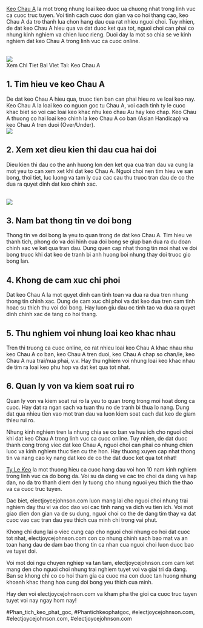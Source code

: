 <p><a href="https://electjoycejohnson.com/keo-chau-a/">Keo Chau A</a> la mot trong nhung loai keo duoc ua chuong nhat trong linh vuc ca cuoc truc tuyen. Voi tinh cach cuoc don gian va co hoi thang cao, keo Chau A da tro thanh lua chon hang dau cua rat nhieu nguoi choi. Tuy nhien, de dat keo Chau A hieu qua va dat duoc ket qua tot, nguoi choi can phai co nhung kinh nghiem va chien luoc rieng. Duoi day la mot so chia se ve kinh nghiem dat keo Chau A trong linh vuc ca cuoc online.</p><br><img src="https://electjoycejohnson.com/wp-content/uploads/2025/02/doi-hinh-thi-dau-1.jpg"></br>
Xem Chi Tiet Bai Viet Tai: Keo Chau A<h2>1. Tim hieu ve keo Chau A</h2><p>De dat keo Chau A hieu qua, truoc tien ban can phai hieu ro ve loai keo nay. Keo Chau A la loai keo co nguon goc tu Chau A, voi cach tinh ty le cuoc khac biet so voi cac loai keo khac nhu keo chau Au hay keo chap. Keo Chau A thuong co hai loai keo chinh la keo Chau A co ban (Asian Handicap) va keo Chau A tren duoi (Over/Under).<br><img src="https://electjoycejohnson.com/wp-content/uploads/2025/02/anh-huong-thoi-tiet-den-keo-bong-da-1.jpg"></br><h2>2. Xem xet dieu kien thi dau cua hai doi</h2><p>Dieu kien thi dau co the anh huong lon den ket qua cua tran dau va cung la mot yeu to can xem xet khi dat keo Chau A. Nguoi choi nen tim hieu ve san bong, thoi tiet, luc luong va tam ly cua cac cau thu truoc tran dau de co the dua ra quyet dinh dat keo chinh xac.</p><br><img src="https://electjoycejohnson.com/wp-content/uploads/2025/02/keo-chau-a-1.jpg"></br><h2>3. Nam bat thong tin ve doi bong</h2><p>Thong tin ve doi bong la yeu to quan trong de dat keo Chau A. Tim hieu ve thanh tich, phong do va doi hinh cua doi bong se giup ban dua ra du doan chinh xac ve ket qua tran dau. Dung quen cap nhat thong tin moi nhat ve doi bong truoc khi dat keo de tranh bi anh huong boi nhung thay doi truoc gio bong lan.<h2>4. Khong de cam xuc chi phoi</h2><p>Dat keo Chau A la mot quyet dinh can tinh toan va dua ra dua tren nhung thong tin chinh xac. Dung de cam xuc chi phoi va dat keo dua tren cam tinh hoac su thich thu voi doi bong. Hay luon giu dau oc tinh tao va dua ra quyet dinh chinh xac de tang co hoi thang.</p><h2>5. Thu nghiem voi nhung loai keo khac nhau</h2><p>Tren thi truong ca cuoc online, co rat nhieu loai keo Chau A khac nhau nhu keo Chau A co ban, keo Chau A tren duoi, keo Chau A chap so chan/le, keo Chau A nua trai/nua phai, v.v. Hay thu nghiem voi nhung loai keo khac nhau de tim ra loai keo phu hop va dat ket qua tot nhat.<h2>6. Quan ly von va kiem soat rui ro</h2><p>Quan ly von va kiem soat rui ro la yeu to quan trong trong moi hoat dong ca cuoc. Hay dat ra ngan sach va tuan thu no de tranh bi thua lo nang. Dung dat qua nhieu tien vao mot tran dau va luon kiem soat cach dat keo de giam thieu rui ro.</p><p>Nhung kinh nghiem tren la nhung chia se co ban va huu ich cho nguoi choi khi dat keo Chau A trong linh vuc ca cuoc online. Tuy nhien, de dat duoc thanh cong trong viec dat keo Chau A, nguoi choi can phai co nhung chien luoc va kinh nghiem thuc tien cu the hon. Hay thuong xuyen cap nhat thong tin va nang cao ky nang dat keo de co the dat duoc ket qua tot nhat!</p><p><a href="https://electjoycejohnson.com/">Ty Le Keo</a> la mot thuong hieu ca cuoc hang dau voi hon 10 nam kinh nghiem trong linh vuc ca do bong da. Voi su da dang ve cac tro choi da dang va hap dan, no da tro thanh diem den ly tuong cho nhung nguoi yeu thich the thao va ca cuoc truc tuyen.

Dac biet, electjoycejohnson.com luon mang lai cho nguoi choi nhung trai nghiem day thu vi va doc dao voi cac tinh nang va dich vu tien ich. Voi mot giao dien don gian va de su dung, nguoi choi co the de dang tim thay va dat cuoc vao cac tran dau yeu thich cua minh chi trong vai phut.

Khong chi dung lai o viec cung cap cho nguoi choi nhung co hoi dat cuoc tot nhat, electjoycejohnson.com con co nhung chinh sach bao mat va an toan hang dau de dam bao thong tin ca nhan cua nguoi choi luon duoc bao ve tuyet doi.

Voi mot doi ngu chuyen nghiep va tan tam, electjoycejohnson.com cam ket mang den cho nguoi choi nhung trai nghiem tuyet voi va giai tri da dang. Ban se khong chi co co hoi tham gia ca cuoc ma con duoc tan huong nhung khoanh khac thang hoa cung doi bong yeu thich cua minh.

Hay den voi electjoycejohnson.com va kham pha the gioi ca cuoc truc tuyen tuyet voi nay ngay hom nay!</p>
#Phan_tich_keo_phat_goc, #Phantichkeophatgoc, #electjoycejohnson.com, #electjoycejohnson.com, #electjoycejohnson.com
